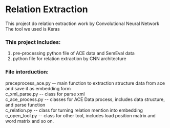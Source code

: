 # Relation Extraction
This project do relation extraction work by Convolutional Neural Network <br>
The tool we used is Keras <br>

### This project includes: <br>
1. pre-processing python file of ACE data and SemEval data <br>
2. python file for relation extraction by CNN architecture <br>

### File intorduction: <br>
preceprocess_ace.py -- main function to extraction structure data from ace and save it as embedding form <br>
c_xml_parse.py -- class for parse xml <br>
c_ace_process.py -- classes for ACE Data process, includes data structure, and parse function <br>
c_relation.py -- class for turning relation mention into embedding <br>
c_open_tool.py -- class for other tool, includes load position matrix and word matrix and so on. <br>




